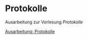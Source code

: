 Protokolle
==========

Ausarbeitung zur Vorlesung *Protokolle*

[Ausarbeitung: Protokolle](ausarbeitung.md)

